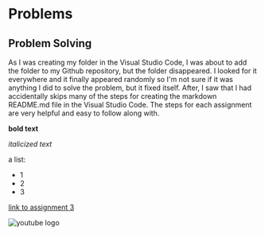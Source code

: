 # Problems
## Problem Solving
As I was creating my folder in the Visual Studio Code, I was about to add the folder to my Github repository, but the folder disappeared. I looked for it everywhere and it finally appeared randomly so I'm not sure if it was anything I did to solve the problem, but it fixed itself. After, I saw that I had accidentally skips many of the steps for creating the markdown README.md file in the Visual Studio Code. The steps for each assignment are very helpful and easy to follow along with. 

**bold text**

*italicized text*

a list:
- 1
- 2
- 3
  
[link to assignment 3](https://github.com/KateMonette/MART341-WebDesign/tree/main/WebDesignHomework/Assignment2/Assignment3)

![youtube logo](./https://www.google.com/imgres?q=university%20of%20montana%20logo&imgurl=https%3A%2F%2Ffindvectorlogo.com%2Fwp-content%2Fuploads%2F2020%2F04%2Funiversity-of-montana-vector-logo.png&imgrefurl=https%3A%2F%2Ffindvectorlogo.com%2Funiversity-of-montana-vector-logo-svg%2F&docid=TgHWJko38sYh1M&tbnid=G3oA1A8xfQ1okM&vet=12ahUKEwjVkcHJhryIAxWzATQIHQ53AKcQM3oECGsQAA..i&w=900&h=500&hcb=2&ved=2ahUKEwjVkcHJhryIAxWzATQIHQ53AKcQM3oECGsQAA)
